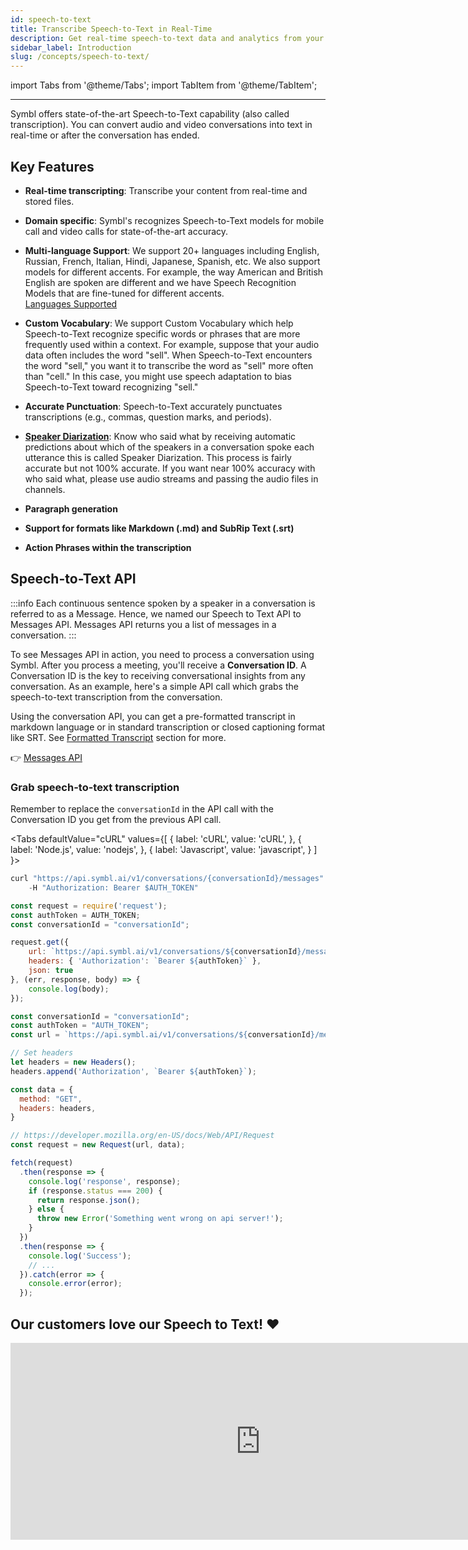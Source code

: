 ```yaml
---
id: speech-to-text
title: Transcribe Speech-to-Text in Real-Time
description: Get real-time speech-to-text data and analytics from your conversations with Symbl.ai APIs. Learn more.
sidebar_label: Introduction
slug: /concepts/speech-to-text/
---
```


import Tabs from '@theme/Tabs';
import TabItem from '@theme/TabItem';

---

Symbl offers state-of-the-art Speech-to-Text capability (also called transcription). You can convert audio and video conversations into text in real-time or after the conversation has ended.

## Key Features

- **Real-time transcripting**: Transcribe your content from real-time and stored files.

- **Domain specific**: Symbl's recognizes Speech-to-Text models for mobile call and video calls for state-of-the-art accuracy.

- **Multi-language Support**: We support 20+ languages including English, Russian, French, Italian, Hindi, Japanese, Spanish, etc. We also support models for different accents. For example, the way American and British English are spoken are different and we have Speech Recognition Models that are fine-tuned for different accents. <br/>
[Languages Supported](/docs/streaming-api/api-reference#supported-languages)

- **Custom Vocabulary**: We support Custom Vocabulary which help Speech-to-Text recognize specific words or phrases that are more frequently used within a context. For example, suppose that your audio data often includes the word "sell". When Speech-to-Text encounters the word "sell," you want it to transcribe the word as "sell" more often than "cell." In this case, you might use speech adaptation to bias Speech-to-Text toward recognizing "sell."

- **Accurate Punctuation**: Speech-to-Text accurately punctuates transcriptions (e.g., commas, question marks, and periods).

- **[Speaker Diarization](https://en.wikipedia.org/wiki/Speaker_diarisation)**: Know who said what by receiving automatic predictions about which of the speakers in a conversation spoke each utterance this is called Speaker Diarization. This process is fairly accurate but not 100% accurate. If you want near 100% accuracy with who said what, please use audio streams and passing the audio files in channels.

- **Paragraph generation**
- **Support for formats like Markdown (.md) and SubRip Text (.srt)**
- **Action Phrases within the transcription**

## Speech-to-Text API

:::info
Each continuous sentence spoken by a speaker in a conversation is referred to as a Message. Hence, we named our Speech to Text API to Messages API. Messages API returns you a list of messages in a conversation.
:::

To see Messages API in action, you need to process a conversation using Symbl. After you process a meeting, you'll receive a **Conversation ID**.  A Conversation ID is the key to receiving conversational insights from any conversation. As an example, here's a simple API call which grabs the speech-to-text transcription from the conversation.

Using the conversation API, you can get a pre-formatted transcript in markdown language or in standard transcription or closed captioning format like SRT. See [Formatted Transcript](/docs/conversation-api/transcript) section for more.  

👉 [Messages API](/docs/conversation-api/messages)

### Grab speech-to-text transcription

Remember to replace the `conversationId` in the API call with the Conversation ID you get from the previous API call.

<Tabs
  defaultValue="cURL"
  values={[
    { label: 'cURL', value: 'cURL', },
    { label: 'Node.js', value: 'nodejs', },
    { label: 'Javascript', value: 'javascript', }
  ]
}>
<TabItem value="cURL">

```js
curl "https://api.symbl.ai/v1/conversations/{conversationId}/messages" \
    -H "Authorization: Bearer $AUTH_TOKEN"
```

</TabItem>

<TabItem value="nodejs">

```js
const request = require('request');
const authToken = AUTH_TOKEN;
const conversationId = "conversationId";

request.get({
    url: `https://api.symbl.ai/v1/conversations/${conversationId}/messages`,
    headers: { 'Authorization': `Bearer ${authToken}` },
    json: true
}, (err, response, body) => {
    console.log(body);
});
```

</TabItem>
<TabItem value="javascript">

```js
const conversationId = "conversationId";
const authToken = "AUTH_TOKEN";
const url = `https://api.symbl.ai/v1/conversations/${conversationId}/messages`;

// Set headers
let headers = new Headers();
headers.append('Authorization', `Bearer ${authToken}`);

const data = {
  method: "GET",
  headers: headers,
}

// https://developer.mozilla.org/en-US/docs/Web/API/Request
const request = new Request(url, data);

fetch(request)
  .then(response => {
    console.log('response', response);
    if (response.status === 200) {
      return response.json();
    } else {
      throw new Error('Something went wrong on api server!');
    }
  })
  .then(response => {
    console.log('Success');
    // ...
  }).catch(error => {
    console.error(error);
  });
```
</TabItem>
</Tabs>


## Our customers love our Speech to Text! ❤️


<iframe width="800" height="315" src="https://twitframe.com/show?url=https://twitter.com/yac/status/1362174456093945857" frameBorder="0" allow="accelerometer; autoplay; clipboard-write; encrypted-media; gyroscope; picture-in-picture" allowFullScreen></iframe>
